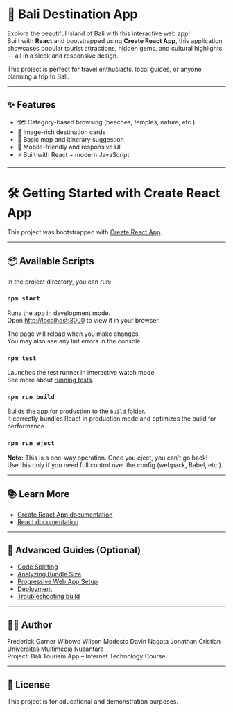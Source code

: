 # 🌴 Bali Destination App

Explore the beautiful island of Bali with this interactive web app!  
Built with **React** and bootstrapped using **Create React App**, this application showcases popular tourist attractions, hidden gems, and cultural highlights — all in a sleek and responsive design.

This project is perfect for travel enthusiasts, local guides, or anyone planning a trip to Bali.

---

## ✨ Features

- 🗺️ Category-based browsing (beaches, temples, nature, etc.)
- 📸 Image-rich destination cards
- 📍 Basic map and itinerary suggestion
- 📱 Mobile-friendly and responsive UI
- ⚡ Built with React + modern JavaScript

---

# 🛠️ Getting Started with Create React App

This project was bootstrapped with [Create React App](https://github.com/facebook/create-react-app).

---

## 📦 Available Scripts

In the project directory, you can run:

### `npm start`

Runs the app in development mode.  
Open [http://localhost:3000](http://localhost:3000) to view it in your browser.

The page will reload when you make changes.  
You may also see any lint errors in the console.

### `npm test`

Launches the test runner in interactive watch mode.  
See more about [running tests](https://facebook.github.io/create-react-app/docs/running-tests).

### `npm run build`

Builds the app for production to the `build` folder.  
It correctly bundles React in production mode and optimizes the build for performance.

### `npm run eject`

**Note:** This is a one-way operation. Once you eject, you can’t go back!  
Use this only if you need full control over the config (webpack, Babel, etc.).

---

## 📚 Learn More

- [Create React App documentation](https://facebook.github.io/create-react-app/docs/getting-started)
- [React documentation](https://reactjs.org/)

---

## 🔗 Advanced Guides (Optional)

- [Code Splitting](https://facebook.github.io/create-react-app/docs/code-splitting)
- [Analyzing Bundle Size](https://facebook.github.io/create-react-app/docs/analyzing-the-bundle-size)
- [Progressive Web App Setup](https://facebook.github.io/create-react-app/docs/making-a-progressive-web-app)
- [Deployment](https://facebook.github.io/create-react-app/docs/deployment)
- [Troubleshooting build](https://facebook.github.io/create-react-app/docs/troubleshooting#npm-run-build-fails-to-minify)

---

## 🧑‍💻 Author

Frederick Garner Wibowo
Wilson Modesto
Davin Nagata
Jonathan Cristian
Universitas Multimedia Nusantara  
Project: Bali Tourism App – Internet Technology Course

---

## 📄 License

This project is for educational and demonstration purposes.

